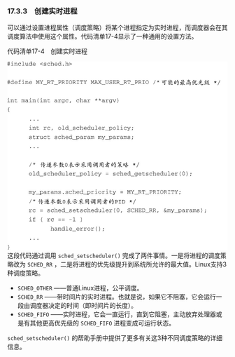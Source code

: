 ### 17.3.3　创建实时进程

可以通过设置进程属性（调度策略）将某个进程指定为实时进程，而调度器会在其调度算法中使用这个属性。代码清单17-4显示了一种通用的设置方法。

代码清单17-4　创建实时进程



![519.jpg](../images/519.jpg)
这段代码通过调用 `sched_setscheduler()` 完成了两件事情。一是将进程的调度策略改为 `SCHED_RR` ，二是将进程的优先级提升到系统所允许的最大值。Linux支持3种调度策略。

+ `SCHED_OTHER` ——普通Linux进程，公平调度。
+ `SCHED_RR` ——带时间片的实时进程。也就是说，如果它不阻塞，它会运行一段由调度器决定的时间（即时间片的长度）。
+ `SCHED_FIFO` ——实时进程，它会一直运行，直到它阻塞，主动放弃处理器或是有其他更高优先级的 `SCHED_FIFO` 进程变成可运行状态。

`sched_setscheduler()` 的帮助手册中提供了更多有关这3种不同调度策略的详细信息。

